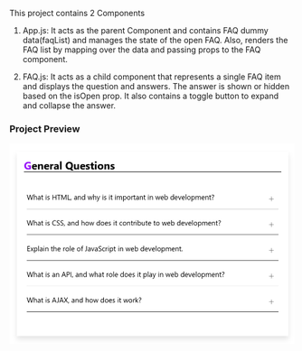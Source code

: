 This project contains 2 Components

1. App.js: It acts as the parent Component and contains FAQ dummy data(faqList) and manages the state of the open FAQ.
   Also, renders the FAQ list by mapping over the data and passing props to the FAQ component.

2. FAQ.js: It acts as a child component that represents a single FAQ item and displays the question and answers. The answer is shown or hidden based on the isOpen prop. It also contains a toggle button to expand and collapse the answer.

### Project Preview

![Project Preview](./image.png)
